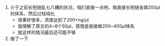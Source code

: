 1. 介于之前长短链乱七八糟的状况，咱们直接一点吧，我直接长短链各做200μl的体系，然后过柱纯化
    + 效果好很多，浓度达到了200+ng/μl
    + 我理解了原文的4~8个50μl，感情是直接做200~400μl体系
    + 就这样的情况最后还可能不够
2. 做了一下